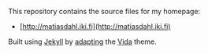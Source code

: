 This repository contains the source files for my homepage:

- [http://matiasdahl.iki.fi](http://matiasdahl.iki.fi)

Built using [Jekyll](https://jekyllrb.com/) by [adapting](https://github.com/matiasdahl/homepage-theme) the [Vida](https://github.com/syaning/vida) theme.

